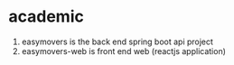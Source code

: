# academic

1. easymovers is the back end spring boot api project
2. easymovers-web is front end web (reactjs application)